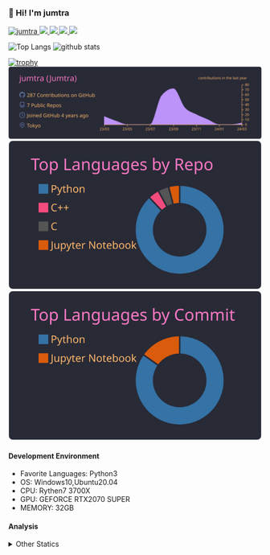 ### 👋 Hi! I'm jumtra
<p align="left"> 
  <a href="https://github.com/jumtra/jumtra/">
    <img src="https://komarev.com/ghpvc/?username=jumtra" alt="jumtra" />
  </a>
  <a href="http://twitter.com/Jumtra1">
    <img height="20" src="https://img.shields.io/twitter/follow/Jumtra1?label=Twitter&logo=twitter&style=flat" />
  </a>
  <a href="https://github.com/jumtra">
    <img height="20" src="https://img.shields.io/github/followers/jumtra?label=follow&logo=github&style=flat" />
  </a>
  <a href="http://qiita.com/Jumtra">
    <img height="20" src="https://qiita-badge.apiapi.app/s/Jumtra/posts.svg" />
  </a>
  <a href="http://qiita.com/Jumtra">
    <img height="20" src="https://qiita-badge.apiapi.app/s/Jumtra/contributions.svg" />
  </a>
</p>

<p align="left"> 
  <img alt="Top Langs" height="150px" src="https://github-readme-stats.vercel.app/api/top-langs/?username=jumtra&layout=compact&count_private=true&show_icons=true&show_icons=true&theme=onedark" />
  <img alt="github stats" height="150px" src="https://github-readme-stats.vercel.app/api?username=jumtra&count_private=true&show_icons=true&show_icons=true&theme=onedark" />
</p>

[![trophy](https://github-profile-trophy.vercel.app/?username=jumtra&theme=gruvbox)](https://github.com/ryo-ma/github-profile-trophy)
[![](https://raw.githubusercontent.com/jumtra/jumtra/master/profile-summary-card-output/dracula/0-profile-details.svg)](https://github.com/vn7n24fzkq/github-profile-summary-cards)
[![](https://raw.githubusercontent.com/jumtra/jumtra/master/profile-summary-card-output/dracula/1-repos-per-language.svg)](https://github.com/vn7n24fzkq/github-profile-summary-cards)
[![](https://raw.githubusercontent.com/jumtra/jumtra/master/profile-summary-card-output/dracula/2-most-commit-language.svg)](https://github.com/vn7n24fzkq/github-profile-summary-cards)


#### Development Environment

- Favorite Languages: Python3
- OS: Windows10,Ubuntu20.04
- CPU: Rythen7 3700X
- GPU: GEFORCE RTX2070 SUPER
- MEMORY: 32GB

#### Analysis
<details>
  <summary>Other Statics</summary>
<!--START_SECTION:waka-->
![Code Time](http://img.shields.io/badge/Code%20Time-131%20hrs%201%20min-blue)

![Profile Views](http://img.shields.io/badge/Profile%20Views-0-blue)

**🐱 My GitHub Data** 

> 📦 403.0 kB Used in GitHub's Storage 
 > 
> 🏆 0 Contributions in the Year 2024
 > 
> 💼 Opted to Hire
 > 
> 📜 10 Public Repositories 
 > 
> 🔑 21 Private Repositories 
 > 
**I'm an Early 🐤** 

```text
🌞 Morning                99 commits          ████░░░░░░░░░░░░░░░░░░░░░   17.74 % 
🌆 Daytime                210 commits         █████████░░░░░░░░░░░░░░░░   37.63 % 
🌃 Evening                220 commits         ██████████░░░░░░░░░░░░░░░   39.43 % 
🌙 Night                  29 commits          █░░░░░░░░░░░░░░░░░░░░░░░░   05.20 % 
```
📅 **I'm Most Productive on Wednesday** 

```text
Monday                   78 commits          ███░░░░░░░░░░░░░░░░░░░░░░   13.98 % 
Tuesday                  92 commits          ████░░░░░░░░░░░░░░░░░░░░░   16.49 % 
Wednesday                103 commits         █████░░░░░░░░░░░░░░░░░░░░   18.46 % 
Thursday                 71 commits          ███░░░░░░░░░░░░░░░░░░░░░░   12.72 % 
Friday                   62 commits          ███░░░░░░░░░░░░░░░░░░░░░░   11.11 % 
Saturday                 100 commits         ████░░░░░░░░░░░░░░░░░░░░░   17.92 % 
Sunday                   52 commits          ██░░░░░░░░░░░░░░░░░░░░░░░   09.32 % 
```


📊 **This Week I Spent My Time On** 

```text
🕑︎ Time Zone: Asia/Tokyo

💬 Programming Languages: 
Python                   10 hrs 42 mins      ███████████████████░░░░░░   77.81 % 
YAML                     2 hrs 18 mins       ████░░░░░░░░░░░░░░░░░░░░░   16.72 % 
JSON                     30 mins             █░░░░░░░░░░░░░░░░░░░░░░░░   03.63 % 
Text                     7 mins              ░░░░░░░░░░░░░░░░░░░░░░░░░   00.90 % 
CSV                      5 mins              ░░░░░░░░░░░░░░░░░░░░░░░░░   00.69 % 

🔥 Editors: 
VS Code                  13 hrs 45 mins      █████████████████████████   100.00 % 

🐱‍💻 Projects: 
geekly-llm-job-offer     13 hrs 45 mins      █████████████████████████   100.00 % 

💻 Operating System: 
Windows                  13 hrs 45 mins      █████████████████████████   100.00 % 
```

**I Mostly Code in Python** 

```text
Python                   27 repos            ██████████████████████░░░   87.10 % 
Jupyter Notebook         2 repos             ██░░░░░░░░░░░░░░░░░░░░░░░   06.45 % 
C                        1 repo              █░░░░░░░░░░░░░░░░░░░░░░░░   03.23 % 
C++                      1 repo              █░░░░░░░░░░░░░░░░░░░░░░░░   03.23 % 
```



**Timeline**

![Lines of Code chart](https://raw.githubusercontent.com/jumtra/jumtra/master/assets/bar_graph.png)


 Last Updated on 03/03/2024 19:35:05 UTC
<!--END_SECTION:waka-->
 </details>
